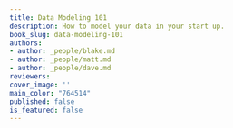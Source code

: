 ```yaml
---
title: Data Modeling 101
description: How to model your data in your start up.
book_slug: data-modeling-101
authors:
- author: _people/blake.md
- author: _people/matt.md
- author: _people/dave.md
reviewers:
cover_image: ''
main_color: "764514"
published: false
is_featured: false
---
```


